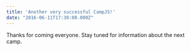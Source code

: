 ```yaml
---
title: 'Another very successful CampJS!'
date: "2016-06-11T17:30:00.000Z"
---
```


Thanks for coming everyone. Stay tuned for information about the next camp.
